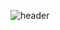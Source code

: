 ![header](https://capsule-render.vercel.app/api?type=wave&color=auto&height=300&section=header&text=Drone%20To%20You&fontSize=90)
